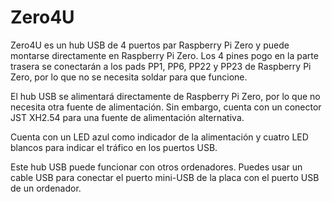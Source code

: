<!--
---
name: Zero4U
class: board
type: usb
formfactor: USB
manufacturer: UUGear
description: 4-port USB hub for Raspberry Pi Zero
url: http://www.uugear.com/product/zero4u/
buy: http://www.uugear.com/product/zero4u/
image: 'uugear-zero4u.png'
pincount: 4
eeprom: no
-->
# Zero4U

Zero4U es un hub USB de 4 puertos par Raspberry Pi Zero y puede montarse directamente en Raspberry Pi Zero. Los 4 pines pogo en la parte trasera se conectarán a los pads PP1, PP6, PP22 y PP23 de Raspberry Pi Zero, por lo que no se necesita soldar para que funcione.

El hub USB se alimentará directamente de Raspberry Pi Zero, por lo que no necesita otra fuente de alimentación. Sin embargo, cuenta con un conector JST XH2.54 para una fuente de alimentación alternativa.

Cuenta con un LED azul como indicador de la alimentación y cuatro LED blancos para indicar el tráfico en los puertos USB.

Este hub USB puede funcionar con otros ordenadores. Puedes usar un cable USB para conectar el puerto mini-USB de la placa con el puerto USB de un ordenador.
